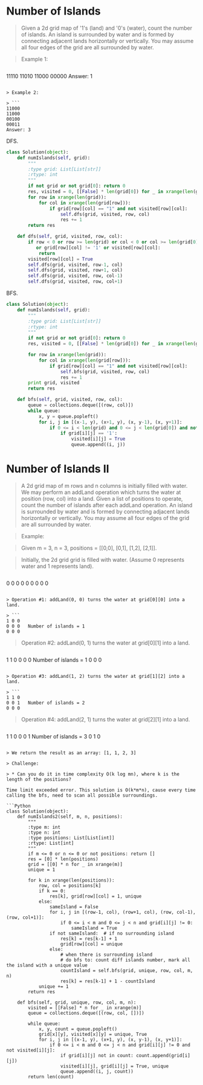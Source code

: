 # Number of Islands

> Given a 2d grid map of '1's (land) and '0's (water), count the number of islands. An island is surrounded by water and is formed by connecting adjacent lands horizontally or vertically. You may assume all four edges of the grid are all surrounded by water.

> Example 1:

> ```
11110
11010
11000
00000
Answer: 1
```

> Example 2:

> ```
11000
11000
00100
00011
Answer: 3
```

DFS.

```Python
class Solution(object):
    def numIslands(self, grid):
        """
        :type grid: List[List[str]]
        :rtype: int
        """
        if not grid or not grid[0]: return 0
        res, visited = 0, [[False] * len(grid[0]) for _ in xrange(len(grid))]
        for row in xrange(len(grid)):
            for col in xrange(len(grid[row])):
                if grid[row][col] == "1" and not visited[row][col]:
                    self.dfs(grid, visited, row, col)
                    res += 1
        return res

    def dfs(self, grid, visited, row, col):
        if row < 0 or row >= len(grid) or col < 0 or col >= len(grid[0]) \
           or grid[row][col] != '1' or visited[row][col]:
            return
        visited[row][col] = True
        self.dfs(grid, visited, row-1, col)
        self.dfs(grid, visited, row+1, col)
        self.dfs(grid, visited, row, col-1)
        self.dfs(grid, visited, row, col+1)
```

BFS.

```Python
class Solution(object):
    def numIslands(self, grid):
        """
        :type grid: List[List[str]]
        :rtype: int
        """
        if not grid or not grid[0]: return 0
        res, visited = 0, [[False] * len(grid[0]) for _ in xrange(len(grid))]

        for row in xrange(len(grid)):
            for col in xrange(len(grid[row])):
                if grid[row][col] == "1" and not visited[row][col]:
                    self.bfs(grid, visited, row, col)
                    res += 1
        print grid, visited
        return res

    def bfs(self, grid, visited, row, col):
        queue = collections.deque([(row, col)])
        while queue:
            x, y = queue.popleft()
            for i, j in [(x-1, y), (x+1, y), (x, y-1), (x, y+1)]:
                if 0 <= i < len(grid) and 0 <= j < len(grid[0]) and not visited[i][j]:
                    if grid[i][j] == '1':
                        visited[i][j] = True
                        queue.append((i, j))
```

# Number of Islands II

> A 2d grid map of m rows and n columns is initially filled with water. We may perform an addLand operation which turns the water at position (row, col) into a land. Given a list of positions to operate, count the number of islands after each addLand operation. An island is surrounded by water and is formed by connecting adjacent lands horizontally or vertically. You may assume all four edges of the grid are all surrounded by water.

> Example:

> Given m = 3, n = 3, positions = [[0,0], [0,1], [1,2], [2,1]].

> Initially, the 2d grid grid is filled with water. (Assume 0 represents water and 1 represents land).

> ```
0 0 0
0 0 0
0 0 0
```

> Operation #1: addLand(0, 0) turns the water at grid[0][0] into a land.

> ```
1 0 0
0 0 0   Number of islands = 1
0 0 0
```

> Operation #2: addLand(0, 1) turns the water at grid[0][1] into a land.

> ```
1 1 0
0 0 0   Number of islands = 1
0 0 0
```

> Operation #3: addLand(1, 2) turns the water at grid[1][2] into a land.

> ```
1 1 0
0 0 1   Number of islands = 2
0 0 0
```

> Operation #4: addLand(2, 1) turns the water at grid[2][1] into a land.

> ```
1 1 0
0 0 1   Number of islands = 3
0 1 0
```

> We return the result as an array: [1, 1, 2, 3]

> Challenge:

> * Can you do it in time complexity O(k log mn), where k is the length of the positions?

Time limit exceeded error. This solution is O(k*m*n), cause every time calling the bfs, need to scan all possible surroundings.

```Python
class Solution(object):
    def numIslands2(self, m, n, positions):
        """
        :type m: int
        :type n: int
        :type positions: List[List[int]]
        :rtype: List[int]
        """
        if m <= 0 or n <= 0 or not positions: return []
        res = [0] * len(positions)
        grid = [[0] * n for _ in xrange(m)]
        unique = 1

        for k in xrange(len(positions)):
            row, col = positions[k]
            if k == 0:
                res[k], grid[row][col] = 1, unique
            else:
                sameIsland = False
                for i, j in [(row-1, col), (row+1, col), (row, col-1), (row, col+1)]:
                    if 0 <= i < m and 0 <= j < n and grid[i][j] != 0:
                        sameIsland = True
                if not sameIsland:  # if no surrounding island
                    res[k] = res[k-1] + 1
                    grid[row][col] = unique
                else:
                    # when there is surrounding island
                    # do bfs to: count diff islands number, mark all the island with a unique value
                    countIsland = self.bfs(grid, unique, row, col, m, n)
                    res[k] = res[k-1] + 1 - countIsland
            unique += 1
        return res

    def bfs(self, grid, unique, row, col, m, n):
        visited = [[False] * n for _ in xrange(m)]
        queue = collections.deque([(row, col, [])])

        while queue:
            x, y, count = queue.popleft()
            grid[x][y], visited[x][y] = unique, True
            for i, j in [(x-1, y), (x+1, y), (x, y-1), (x, y+1)]:
                if 0 <= i < m and 0 <= j < n and grid[i][j] != 0 and not visited[i][j]:
                    if grid[i][j] not in count: count.append(grid[i][j])
                    visited[i][j], grid[i][j] = True, unique
                    queue.append((i, j, count))
        return len(count)
```
